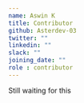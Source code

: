 ```yaml
---
name: Aswin K
title: Contributor
github: Asterdev-03
twitter: ""
linkedin: ""
slack: ""
joining_date: ""
role : contributor
---
```


Still waiting for this
